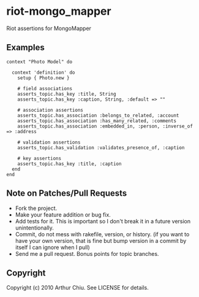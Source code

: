 # riot-mongo_mapper

Riot assertions for MongoMapper

## Examples

    context "Photo Model" do

      context 'definition' do
        setup { Photo.new }
        
        # field associations
        asserts_topic.has_key :title, String
        asserts_topic.has_key :caption, String, :default => ""

        # association assertions
        asserts_topic.has_association :belongs_to_related, :account
        asserts_topic.has_association :has_many_related, :comments
        asserts_topic.has_association :embedded_in, :person, :inverse_of => :address
        
        # validation assertions
        asserts_topic.has_validation :validates_presence_of, :caption
        
        # key assertions
        asserts_topic.has_key :title, :caption
      end
    end
    

## Note on Patches/Pull Requests
 
* Fork the project.
* Make your feature addition or bug fix.
* Add tests for it. This is important so I don't break it in a
  future version unintentionally.
* Commit, do not mess with rakefile, version, or history.
  (if you want to have your own version, that is fine but bump version in a commit by itself I can ignore when I pull)
* Send me a pull request. Bonus points for topic branches.

## Copyright

Copyright (c) 2010 Arthur Chiu. See LICENSE for details.

